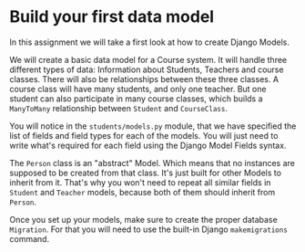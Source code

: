 # Build your first data model

In this assignment we will take a first look at how to create Django Models.

We will create a basic data model for a Course system. It will handle three different types of data: Information about Students, Teachers and course classes. There will also be relationships between these three classes. A course class will have many students, and only one teacher. But one student can also participate in many course classes, which builds a `ManyToMany` relationship between `Student` and `CourseClass`.

You will notice in the `students/models.py` module, that we have specified the list of fields and field types for each of the models. You will just need to write what's required for each field using the Django Model Fields syntax.

The `Person` class is an "abstract" Model. Which means that no instances are supposed to be created from that class. It's just built for other Models to inherit from it. That's why you won't need to repeat all similar fields in `Student` and `Teacher` models, because both of them should inherit from `Person`.

Once you set up your models, make sure to create the proper database `Migration`. For that you will need to use the built-in Django `makemigrations` command.
